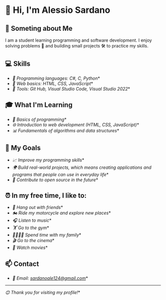 # **👋 Hi, I'm Alessio Sardano**

## **📖 Someting about Me**
I am a student learning programming and software development. I enjoy solving problems 🧩 and building small projects 🛠️ to practice my skills.

## **💻 Skills**
- *🐍 Programming languages: C#, C, Python**
- *📄 Web basics: HTML, CSS, JavaScript**
- *🧰 Tools: Git Hub, Visual Studio Code, Visual Studio 2022**

## **🎓 What I'm Learning**
- *🐍 Basics of programming**
- *🌐 Introduction to web development (HTML, CSS, JavaScript)**
- *📊 Fundamentals of algorithms and data structures**

## **🎯 My Goals**
- *📈 Improve my programming skills**
- *🌍 Build real-world projects, which means creating applications and programs that people can use in everyday life**
- *🤝 Contribute to open source in the future**

## **⏰ In my free time, I like to:**
- *👫 Hang out with friends**
- *🏍️ Ride my motorcycle and explore new places**
- *🎧 Listen to music**
- *🏋️ Go to the gym**
- *👨‍👩‍👧‍👦 Spend time with my family**
- *🎬 Go to the cinema**
- *🍿 Watch movies**

## **📫 Contact**
- *📧 Email: sardanoale124@gmail.com**

---

*😊 Thank you for visiting my profile!**
